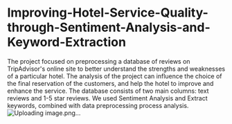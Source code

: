 # Improving-Hotel-Service-Quality-through-Sentiment-Analysis-and-Keyword-Extraction

The project focused on preprocessing a database of reviews on TripAdvisor's online site to better understand the strengths and weaknesses of a particular hotel. The analysis of the project can influence the choice of the final reservation of the customers, and help the hotel to improve and enhance the service. The database consists of two main columns: text reviews and 1-5 star reviews. We used Sentiment Analysis and Extract keywords, combined with data preprocessing process analysis.![Uploading image.png…]()

